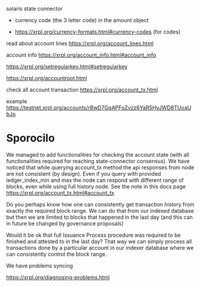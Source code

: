 solaris state connector

- currency code (the 3 letter code) in the amount object

-  https://xrpl.org/currency-formats.html#currency-codes (for codes)

read about account lines
https://xrpl.org/account_lines.html


account info
https://xrpl.org/account_info.html#account_info

https://xrpl.org/setregularkey.html#setregularkey




https://xrpl.org/accountroot.html

check all account transaction 
https://xrpl.org/account_tx.html



example
https://testnet.xrpl.org/accounts/rBwD7GqAPFoZvzz6YaR5HyJWD8TUoaUbJo


# Sporocilo

We managed to add functionalities for checking the account state (with all functionalities required for 
reaching state-connector consensus). We have noticed that while querying account_tx method the api responses from node are not consistent (by design). 
Even if you query with provided ledger_index_min and max the node can respond with different range of blocks, even while using full history node.
See the note in this docs page https://xrpl.org/account_tx.html#account_tx

Do you perhaps know how one can consistently get transaction history from exactly the required block range. We can do that from our indexed database 
but then we are limited to blocks that happened in the last day (and this can in future be changed by governance proposals)

Would it be ok that full Issuance Process procedure was required to be finished and attested to in the last day? That way we can simply process all transactions done by a particular account in our indexer database where we can consistently control the block range.


We have problems syncing 

https://xrpl.org/diagnosing-problems.html